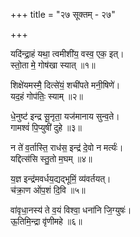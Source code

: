 +++
title = "२७ सूक्तम् - २७"

+++

यदि॑न्द्रा॒हं यथा॒ त्वमीशी॑य॒ वस्व॒ एक॒ इत्।  
स्तो॒ता मे॒ गोष॑खा स्यात् ॥१॥

शिक्षे॑यमस्मै॒ दित्से॑यं॒ शची॑पते मनी॒षिणे॑।  
यद॒हं गोप॑तिः॒ स्याम् ॥२॥

धे॒नुष्ट॑ इन्द्र सू॒नृता॒ यज॑मानाय सुन्व॒ते।  
गामश्वं॑ पि॒प्युषी॑ दुहे ॥३॥

न ते॑ व॒र्तास्ति॒ राध॑स॒ इन्द्र॑ दे॒वो न मर्त्यः॑।  
यद्दित्स॑सि स्तु॒तो म॒घम् ॥४॥

य॒ज्ञ इन्द्र॑मवर्धय॒द्यद्भूमिं॒ व्य॑वर्तयत्।  
च॑क्रा॒ण ओ॑प॒शं दि॒वि ॥५॥

वा॑वृधा॒नस्य॑ ते व॒यं विश्वा॒ धना॑नि जि॒ग्युषः॑।  
ऊ॒तिमि॒न्द्रा वृ॑णीमहे ॥६॥
